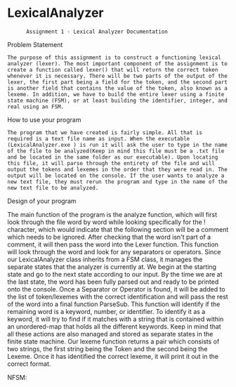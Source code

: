 # LexicalAnalyzer


          Assignment 1 - Lexical Analyzer Documentation
Problem Statement

	The purpose of this assignment is to construct a functioning lexical analyzer (lexer). The most important component of the assignment is to create a function called lexer() that will return the correct token whenever it is necessary. There will be two parts of the output of the lexer, the first part being a field for the token, and the second part is another field that contains the value of the token, also known as a lexeme. In addition, we have to build the entire lexer using a finite state machine (FSM), or at least building the identifier, integer, and real using an FSM. 
	
How to use your program

	The program that we have created is fairly simple. All that is required is a text file name as input. When the executable (LexicalAnalyzer.exe ) is run it will ask the user to type in the name of the file to be analyzed(Keep in mind this file must be a .txt file and be located in the same folder as our executable). Upon locating this file, it will parse through the entirety of the file and will output the tokens and lexemes in the order that they were read in. The output will be located on the console. If the user wants to analyze a new text file, they must rerun the program and type in the name of the new text file to be analyzed. 
	
Design of your program

 The main function of the program is the analyze function, which will first look through the file word by word while looking specifically for the ! character, which would indicate that the following section will be a comment which needs to be ignored. After checking that the word isn't part of a comment, it will then pass the word into the Lexer function. This function will look through the word and look for any separators or operators. Since our LexicalAnalyzer class inherits from a FSM class, it manages the separate states that the analyzer is currently at. We begin at the starting state and go to the next state according to our input. By the time we are at the last state, the word has been fully parsed out and ready to be printed onto the console. Once a Separator or Operator is  found, it will be added to the list of token/lexemes with the correct identification and will pass the rest of the word into a final function ParseSub. This function will identify if the remaining word is a keyword, number, or identifier. To identify it as a keyword, it will try to find if it matches with a string that is contained within an unordered-map that holds all the different keywords. Keep in mind that all these actions are also managed and stored as separate states in the finite state machine. Our lexeme function returns a pair which consists of two strings, the first string being the Token and the second being the Lexeme. Once it has identified the correct lexeme, it will print it out in the correct format. 
 
NFSM:
